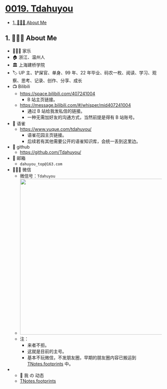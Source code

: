 # [0019. Tdahuyou](https://github.com/tnotesjs/TNotes.introduction/tree/main/notes/0019.%20Tdahuyou)

<!-- region:toc -->

- [1. 🧑🏻‍💻 About Me](#1--about-me)

<!-- endregion:toc -->

## 1. 🧑🏻‍💻 About Me

- 🧑🏻‍💻 家乐
- 🏠 浙江、温州人
- 🏛️ 上海建桥学院
- 🏷 UP 主、铲屎官、单身、99 年、22 年毕业、码农一枚、阅读、学习、观察、思考、记录、创作、分享、成长
- 📺 Bilibili
  - https://space.bilibili.com/407241004
    - B 站主页链接。
  - https://message.bilibili.com/#/whisper/mid407241004
    - 通过 B 站给我发私信的链接。
    - 一种无需加好友的沟通方式，当然前提是得有 B 站账号。
- 🔗 语雀
  - https://www.yuque.com/tdahuyou/
    - 语雀花园主页链接。
    - 后续若有其他需要公开的语雀知识库，会统一丢到这里边。
- 🔗 github
  - https://github.com/Tdahuyou/
- 📮 邮箱
  - `dahuyou_top@163.com`
- 🧑🏻‍💻 微信
  - 微信号：`Tdahuyou`
  - <img src="https://cdn.jsdelivr.net/gh/tnotesjs/imgs@main/2025-06-02-18-43-48.png" style="height: 500px" />
  - 注：
    - 来者不拒。
    - 这就是目前的主号。
    - 基本不玩微信，不发朋友圈，早期的朋友圈内容已搬运到 [TNotes.footprints](https://tdahuyou.github.io/TNotes.footprints/) 中。
- - 👣 我 の 动态
  - [TNotes.footprints](https://tdahuyou.github.io/TNotes.footprints/)
